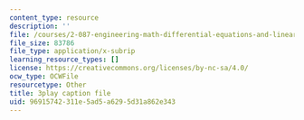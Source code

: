 ```yaml
---
content_type: resource
description: ''
file: /courses/2-087-engineering-math-differential-equations-and-linear-algebra-fall-2014/96915742311e5ad5a6295d31a862e343_Gp94Hph_-BU.vtt
file_size: 83786
file_type: application/x-subrip
learning_resource_types: []
license: https://creativecommons.org/licenses/by-nc-sa/4.0/
ocw_type: OCWFile
resourcetype: Other
title: 3play caption file
uid: 96915742-311e-5ad5-a629-5d31a862e343
---
```

